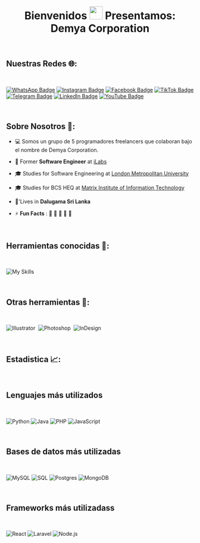 <h1 align="center">Bienvenidos <img src="https://media.giphy.com/media/hvRJCLFzcasrR4ia7z/giphy.gif" width="35"> Presentamos: Demya Corporation</h1>

<br>

## Nuestras Redes :globe_with_meridians::
<br>

[![WhatsApp Badge](https://img.shields.io/badge/WhatsApp-25D366?style=for-the-badge&logo=whatsapp&logoColor=white)](https://wa.me/3046596065)
[![Instagram Badge](https://img.shields.io/badge/Instagram-E4405F?style=for-the-badge&logo=instagram&logoColor=white)](https://www.instagram.com/demya.corp/)
[![Facebook Badge](https://img.shields.io/badge/Facebook-1877F2?style=for-the-badge&logo=facebook&logoColor=white)](https://www.facebook.com/DEMYA.CORPORATION)
[![TikTok Badge](https://img.shields.io/badge/TikTok-000000?style=for-the-badge&logo=tiktok&logoColor=white)](https://www.tiktok.com/@demya.corp)
[![Telegram Badge](https://img.shields.io/badge/Telegram-2CA5E0?style=for-the-badge&logo=telegram&logoColor=white)](https://t.me/DemyaCorp)
[![LinkedIn Badge](https://img.shields.io/badge/LinkedIn-0077B5?style=for-the-badge&logo=linkedin&logoColor=white)](https://www.linkedin.com/in/tucuenta)
[![YouTube Badge](https://img.shields.io/badge/YouTube-FF0000?style=for-the-badge&logo=youtube&logoColor=white)](https://www.youtube.com/@demyacor/featured)

<br>

## Sobre Nosotros :busts_in_silhouette::

- :computer: Somos un grupo de 5 programadores freelancers que colaboran bajo el nombre de Demya Corporation.

  
- 🏢 Former **Software Engineer** at [iLabs](https://www.ilabs.lk/)
- 🎓 Studies for Software Engineering at [London Metropolitan University](https://www.londonmet.ac.uk/)
- 🎓 Studies for BCS HEQ at [Matrix Institute of Information Technology](http://www.matrix-edu.com/)
- 🏡'Lives in **Dalugama Sri Lanka**
- ⚡ **Fun Facts** : 🍕 🏉 🏏 🎥 🚞

<br>

## Herramientas conocidas :wrench::
<br>

![My Skills](https://skillicons.dev/icons?i=github,git,mysql,sqlite,postgres,mongodb,react,laravel,nodejs,npm,express,aws,bootstrap,php,python,java,postman,html,css,js,vscode,eclipse,wordpress)

<br>

## Otras herramientas :hammer::
<br>

![Illustrator](https://img.shields.io/badge/-Illustrator-05122A?style=flat&logo=adobe-illustrator)&nbsp;
![Photoshop](https://img.shields.io/badge/-Photoshop-05122A?style=flat&logo=adobe-photoshop)&nbsp;
![InDesign](https://img.shields.io/badge/-InDesign-05122A?style=flat&logo=adobe-indesign)

<br>

## Estadistica :chart_with_upwards_trend::
<br>

<h2>Lenguajes más utilizados</h2>

<br>

![Python](https://img.shields.io/badge/Python-20%25-blue)
![Java](https://img.shields.io/badge/Java-17%25-orange)
![PHP](https://img.shields.io/badge/PHP-28%25-purple)
![JavaScript](https://img.shields.io/badge/JavaScript-35%25-yellow)

<br>

<h2>Bases de datos más utilizadas</h2>

<br>

![MySQL](https://img.shields.io/badge/MySQL-36%25-blue)
![SQL](https://img.shields.io/badge/SQL-23%25-yellow)
![Postgres](https://img.shields.io/badge/Postgres-20%25-blueviolet)
![MongoDB](https://img.shields.io/badge/MongoDB-21%25-green)

<br>

<h2>Frameworks más utilizadass</h2>

<br>

![React](https://img.shields.io/badge/React-34%25-blue)
![Laravel](https://img.shields.io/badge/Laravel-41%25-red)
![Node.js](https://img.shields.io/badge/Node.js-25%25-green)






